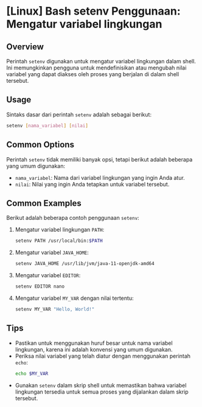 # [Linux] Bash setenv Penggunaan: Mengatur variabel lingkungan

## Overview
Perintah `setenv` digunakan untuk mengatur variabel lingkungan dalam shell. Ini memungkinkan pengguna untuk mendefinisikan atau mengubah nilai variabel yang dapat diakses oleh proses yang berjalan di dalam shell tersebut.

## Usage
Sintaks dasar dari perintah `setenv` adalah sebagai berikut:

```bash
setenv [nama_variabel] [nilai]
```

## Common Options
Perintah `setenv` tidak memiliki banyak opsi, tetapi berikut adalah beberapa yang umum digunakan:

- `nama_variabel`: Nama dari variabel lingkungan yang ingin Anda atur.
- `nilai`: Nilai yang ingin Anda tetapkan untuk variabel tersebut.

## Common Examples
Berikut adalah beberapa contoh penggunaan `setenv`:

1. Mengatur variabel lingkungan `PATH`:
   ```bash
   setenv PATH /usr/local/bin:$PATH
   ```

2. Mengatur variabel `JAVA_HOME`:
   ```bash
   setenv JAVA_HOME /usr/lib/jvm/java-11-openjdk-amd64
   ```

3. Mengatur variabel `EDITOR`:
   ```bash
   setenv EDITOR nano
   ```

4. Mengatur variabel `MY_VAR` dengan nilai tertentu:
   ```bash
   setenv MY_VAR "Hello, World!"
   ```

## Tips
- Pastikan untuk menggunakan huruf besar untuk nama variabel lingkungan, karena ini adalah konvensi yang umum digunakan.
- Periksa nilai variabel yang telah diatur dengan menggunakan perintah `echo`:
  ```bash
  echo $MY_VAR
  ```
- Gunakan `setenv` dalam skrip shell untuk memastikan bahwa variabel lingkungan tersedia untuk semua proses yang dijalankan dalam skrip tersebut.